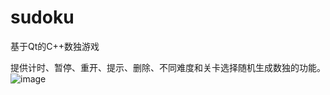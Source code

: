 # sudoku
基于Qt的C++数独游戏

提供计时、暂停、重开、提示、删除、不同难度和关卡选择随机生成数独的功能。
![image](https://user-images.githubusercontent.com/68471340/124868695-b2379980-dff2-11eb-9e6c-4aeb3ba0bf2e.png)

